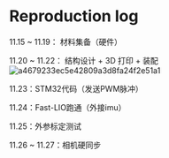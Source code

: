 # Reproduction log
11.15 ~ 11.19： 材料集备（硬件）

11.20 ~ 11.22： 结构设计 + 3D 打印 + 装配
![a4679233ec5e42809a3d8fa24f2e51a1](https://github.com/user-attachments/assets/a36e4e01-dbd5-4aab-8f67-393409d35c66)

11.23：STM32代码（发送PWM脉冲）

11.24：Fast-LIO跑通（外接imu）

11.25：外参标定测试

11.26 ~ 11.27：相机硬同步

